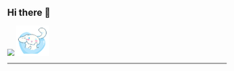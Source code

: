 ## Hi there 👋

<img src = 'https://github.com/MarikIshtar007/MarikIshtar007/blob/master/images/python2.png' height='30'/> 

<img src="https://github.com/usagi143/usagi143/blob/main/src/cinnamoroll.png?raw=true" height="70"/>

<hr>
